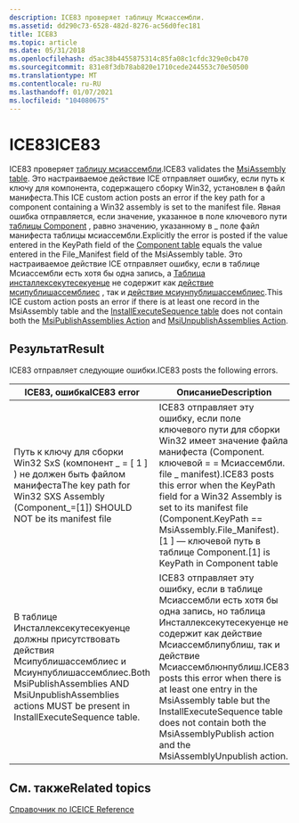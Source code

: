 ```yaml
---
description: ICE83 проверяет таблицу Мсиассембли.
ms.assetid: dd290c73-6528-482d-8276-ac56d0fec181
title: ICE83
ms.topic: article
ms.date: 05/31/2018
ms.openlocfilehash: d5ac38b4455875314c85fa08c1cfdc329e0cb470
ms.sourcegitcommit: 831e8f3db78ab820e1710cede244553c70e50500
ms.translationtype: MT
ms.contentlocale: ru-RU
ms.lasthandoff: 01/07/2021
ms.locfileid: "104080675"
---
```

# <a name="ice83"></a><span data-ttu-id="87224-103">ICE83</span><span class="sxs-lookup"><span data-stu-id="87224-103">ICE83</span></span>

<span data-ttu-id="87224-104">ICE83 проверяет [таблицу мсиассембли](msiassembly-table.md).</span><span class="sxs-lookup"><span data-stu-id="87224-104">ICE83 validates the [MsiAssembly table](msiassembly-table.md).</span></span> <span data-ttu-id="87224-105">Это настраиваемое действие ICE отправляет ошибку, если путь к ключу для компонента, содержащего сборку Win32, установлен в файл манифеста.</span><span class="sxs-lookup"><span data-stu-id="87224-105">This ICE custom action posts an error if the key path for a component containing a Win32 assembly is set to the manifest file.</span></span> <span data-ttu-id="87224-106">Явная ошибка отправляется, если значение, указанное в поле ключевого пути [таблицы Component](component-table.md) , равно значению, указанному в \_ поле файл манифеста таблицы мсиассембли.</span><span class="sxs-lookup"><span data-stu-id="87224-106">Explicitly the error is posted if the value entered in the KeyPath field of the [Component table](component-table.md) equals the value entered in the File\_Manifest field of the MsiAssembly table.</span></span> <span data-ttu-id="87224-107">Это настраиваемое действие ICE отправляет ошибку, если в таблице Мсиассембли есть хотя бы одна запись, а [Таблица инсталлексекутесекуенце](installexecutesequence-table.md) не содержит как [действие мсипублишассемблиес](msipublishassemblies-action.md) , так и [действие мсиунпублишассемблиес](msiunpublishassemblies-action.md).</span><span class="sxs-lookup"><span data-stu-id="87224-107">This ICE custom action posts an error if there is at least one record in the MsiAssembly table and the [InstallExecuteSequence table](installexecutesequence-table.md) does not contain both the [MsiPublishAssemblies Action](msipublishassemblies-action.md) and [MsiUnpublishAssemblies Action](msiunpublishassemblies-action.md).</span></span>

## <a name="result"></a><span data-ttu-id="87224-108">Результат</span><span class="sxs-lookup"><span data-stu-id="87224-108">Result</span></span>

<span data-ttu-id="87224-109">ICE83 отправляет следующие ошибки.</span><span class="sxs-lookup"><span data-stu-id="87224-109">ICE83 posts the following errors.</span></span>



| <span data-ttu-id="87224-110">ICE83, ошибка</span><span class="sxs-lookup"><span data-stu-id="87224-110">ICE83 error</span></span>                                                                                                   | <span data-ttu-id="87224-111">Описание</span><span class="sxs-lookup"><span data-stu-id="87224-111">Description</span></span>                                                                                                                                                                                                    |
|---------------------------------------------------------------------------------------------------------------|----------------------------------------------------------------------------------------------------------------------------------------------------------------------------------------------------------------|
| <span data-ttu-id="87224-112">Путь к ключу для сборки Win32 SxS (компонент \_ = \[ 1 \] ) не должен быть файлом манифеста</span><span class="sxs-lookup"><span data-stu-id="87224-112">The key path for Win32 SXS Assembly (Component\_=\[1\]) SHOULD NOT be its manifest file</span></span>                       | <span data-ttu-id="87224-113">ICE83 отправляет эту ошибку, если поле ключевого пути для сборки Win32 имеет значение файла манифеста (Component. ключевой = = Мсиассембли. file \_ manifest).</span><span class="sxs-lookup"><span data-stu-id="87224-113">ICE83 posts this error when the KeyPath field for a Win32 Assembly is set to its manifest file (Component.KeyPath == MsiAssembly.File\_Manifest).</span></span> <span data-ttu-id="87224-114">\[1 \] — ключевой путь в таблице Component.</span><span class="sxs-lookup"><span data-stu-id="87224-114">\[1\] is KeyPath in Component table</span></span>                          |
| <span data-ttu-id="87224-115">В таблице Инсталлексекутесекуенце должны присутствовать действия Мсипублишассемблиес и Мсиунпублишассемблиес.</span><span class="sxs-lookup"><span data-stu-id="87224-115">Both MsiPublishAssemblies AND MsiUnpublishAssemblies actions MUST be present in InstallExecuteSequence table.</span></span> | <span data-ttu-id="87224-116">ICE83 отправляет эту ошибку, если в таблице Мсиассембли есть хотя бы одна запись, но таблица Инсталлексекутесекуенце не содержит как действие Мсиассемблипублиш, так и действие Мсиассемблюнпублиш.</span><span class="sxs-lookup"><span data-stu-id="87224-116">ICE83 posts this error when there is at least one entry in the MsiAssembly table but the InstallExecuteSequence table does not contain both the MsiAssemblyPublish action and the MsiAssemblyUnpublish action.</span></span> |



 

## <a name="related-topics"></a><span data-ttu-id="87224-117">См. также</span><span class="sxs-lookup"><span data-stu-id="87224-117">Related topics</span></span>

<dl> <dt>

[<span data-ttu-id="87224-118">Справочник по ICE</span><span class="sxs-lookup"><span data-stu-id="87224-118">ICE Reference</span></span>](ice-reference.md)
</dt> </dl>

 

 



